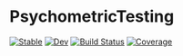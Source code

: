 # PsychometricTesting

[![Stable](https://img.shields.io/badge/docs-stable-blue.svg)](https://t-alfers.github.io/PsychometricTesting.jl/stable)
[![Dev](https://img.shields.io/badge/docs-dev-blue.svg)](https://t-alfers.github.io/PsychometricTesting.jl/dev)
[![Build Status](https://github.com/t-alfers/PsychometricTesting.jl/actions/workflows/CI.yml/badge.svg?branch=main)](https://github.com/t-alfers/PsychometricTesting.jl/actions/workflows/CI.yml?query=branch%3Amain)
[![Coverage](https://codecov.io/gh/t-alfers/PsychometricTesting.jl/branch/main/graph/badge.svg)](https://codecov.io/gh/t-alfers/PsychometricTesting.jl)
